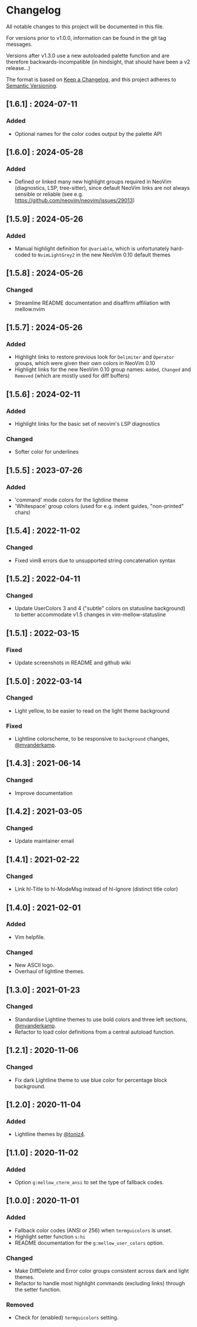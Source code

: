 # Changelog

All notable changes to this project will be documented in this file.

For versions prior to v1.0.0, information can be found in the git tag messages.

Versions after v1.3.0 use a new autoloaded palette function and are therefore
backwards-incompatible (in hindsight, that should have been a v2 release...)

The format is based on [Keep a Changelog](https://keepachangelog.com/en/1.0.0/),
and this project adheres to [Semantic Versioning](https://semver.org/spec/v2.0.0.html).

## [1.6.1] : 2024-07-11

### Added
- Optional names for the color codes output by the palette API

## [1.6.0] : 2024-05-28

### Added
- Defined or linked many new highlight groups required in NeoVim (diagnostics,
  LSP, tree-sitter), since default NeoVim links are not always sensible or
  reliable (see e.g. <https://github.com/neovim/neovim/issues/29013>)

## [1.5.9] : 2024-05-26

### Added
- Manual highlight definition for `@variable`, which is unfortunately
  hard-coded to `NvimLightGrey2` in the new NeoVim 0.10 default themes

## [1.5.8] : 2024-05-26

### Changed
- Streamline README documentation and disaffirm affiliation with mellow.nvim

## [1.5.7] : 2024-05-26

### Added
- Highlight links to restore previous look for `Delimiter` and `Operator`
  groups, which were given their own colors in NeoVim 0.10
- Highlight links for the new NeoVim 0.10 group names: `Added`, `Changed` and
  `Removed` (which are mostly used for diff buffers)

## [1.5.6] : 2024-02-11

### Added
- Highlight links for the basic set of neovim's LSP diagnostics

### Changed
- Softer color for underlines

## [1.5.5] : 2023-07-26

### Added
- 'command' mode colors for the lightline theme
- 'Whitespace' group colors (used for e.g. indent guides, "non-printed" chars)

## [1.5.4] : 2022-11-02

### Changed
- Fixed vim8 errors due to unsupported string concatenation syntax

## [1.5.2] : 2022-04-11

### Changed
- Update UserColors 3 and 4 ("subtle" colors on statusline background)
  to better accommodate v1.5 changes in vim-mellow-statusline

## [1.5.1] : 2022-03-15

### Fixed
- Update screenshots in README and github wiki

## [1.5.0] : 2022-03-14

### Changed
- Light yellow, to be easier to read on the light theme background

### Fixed
- Lightline colorscheme, to be responsive to `background` changes,
  [@mvanderkamp](https://github.com/mvanderkamp).

## [1.4.3] : 2021-06-14

### Changed
- Improve documentation

## [1.4.2] : 2021-03-05

### Changed
- Update maintainer email

## [1.4.1] : 2021-02-22

### Changed
- Link hl-Title to hl-ModeMsg instead of hl-Ignore (distinct title color)

## [1.4.0] : 2021-02-01

### Added
- Vim helpfile.

### Changed
- New ASCII logo.
- Overhaul of lightline themes.

## [1.3.0] : 2021-01-23

### Changed
- Standardise Lightline themes to use bold colors and three left sections,
  [@mvanderkamp](https://github.com/mvanderkamp).
- Refactor to load color definitions from a central autoload function.

## [1.2.1] : 2020-11-06

### Changed
- Fix dark Lightline theme to use blue color for percentage block background.


## [1.2.0] : 2020-11-04

### Added
- Lightline themes by [@toniz4](https://github.com/toniz4).

## [1.1.0] : 2020-11-02

### Added
- Option `g:mellow_cterm_ansi` to set the type of fallback codes.


## [1.0.0] : 2020-11-01

### Added
- Fallback color codes (ANSI or 256) when `termguicolors` is unset.
- Highlight setter function `s:hi`
- README documentation for the `g:mellow_user_colors` option.

### Changed
- Make DiffDelete and Error color groups consistent across dark and light
  themes.
- Refactor to handle most highlight commands (excluding links) through the
  setter function.

### Removed
- Check for (enabled) `termguicolors` setting.
